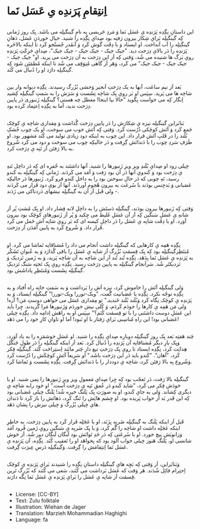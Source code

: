 # اِنتِقامِ پَرَندِه یِ عَسَل نَما

##
این داستانِ نِگِدِه پَرَندِه یِ عَسَل نَما وَ مَردِ حَریصی بِه نامِ گینگیلِه می باشَد. یِک روز زَمانی کِه گینگیلِه بَرایِ شِکار بیرون رَفتِه بود صِدایِ نِگِدِه را شنید. خیال خوردَنِ عَسَل، دَهانِ گینگیلِه را آب اَنداخت. او ایستاد وَ با دِقَت گوش کَرد وَ آنقَدر جُستُجو کَرد تا اینکه بالاخَره پَرَندِه را دَر بالایِ دِرَخت دید. "جیک جیک - جیک جیک - جیک جیک"، صِدایِ حَرِکَتِ پَرَندِه رویِ بَرگ ها شنیده می شُد، وَقتی کِه اَز این دِرَخت به آن دِرَخت می پرید. او" جیک جیک - جیک جیک - جیک جیک" می کَرد، وَهَر اَز گاهی مُتِوَقِف می شُد تا اینکه مُطمَئِن شَوَد کِه گینگیلِه دارَد او را دُنبال می کُنَد.

##
بَعد اَز نیم ساعَت، آنها به یک دِرَختِ اَنجیر وَحشی بُزُرگ رِسیدند. نِگِدِه دیوانه وار بین شاخِه ها می پَرید. سِپَس او بَر رویِ یِک شاخِه نِشَست وَ سَرَش را به سَمتِ گینگیلِه کِشید اِنگار کِه می خواست بِگوید "حالا بیا اینجا! معطل چه هستی؟ گینگیلِه زَنبوری دَر پایین دِرَخت ندید، اَما به نِگِدِه اِعتِماد کَرده بود.

##
بَنابَراین گینگیلِه نیزه یِ شِکارَش را دَر پایین دِرَخت گُذاشت وَ مِقداری شاخِه یِ کوچَک جَمع کَرد وَ آتَش کوچَکی دُرُست کَرد. وَقتی کِه آتَش خوب می سوخت، او یک چوب خُشکِ بُلَند را در قَلبِ آتَش قرار داد. این چوب به اینکه دود زیادی تولید می کُنَد مَشهور بود. او طَرَفِ سَردِ چوب را با دَندانَش گِرِفت و دَر حالیکِه چوب می سوخت و دود می کَرد شُروع به بالا رَفتَن اَز تَنِه یِ دِرَخت کرد.

##
خِیلی زود او صِدایِ بُلَندِ ویز ویزِ زَنبورها را شنید. آنها داشتَند به حُفرِه ای کِه دَر داخِل تَنهِ یِ دِرَخت بود وَ کَندویِ آنها دَر آن بود رَفت وَ آمَد می کَردَند. زَمانی کِه گینگیلِه به کَندو رسید، تَهِ چوبی که دَر حالِ سوختن بود را به داخلِ کَندو فرو کَرد. زَنبورها دَر حالیکِه عَصَبانی وَ بَدجِنس بودَند با سُرعَت به بیرون هُجوم آوردَند. آنها اَز بویِ دود فَرار می کَردَند - ولی قَبل اَز آن به گینگیلِه نیشهای دَردناکی می زَدَند.

##
وَقتی کِه زَنبورها بیرون بودَند، گینگیلِه دَستَش را به داخِلِ لانه فِشار داد. او یِک مُشتِ پُر اَز شانهِ یِ عَسَلِ سَنگین کِه اَز آن عَسَلِ غَلیظ می چِکید وَ پُر اَز زَنبورهایِ کوچَک بود بیرون آوَرد. او با دِقَت شانِه یِ عَسَل را دَر داخِلِ کیسه ای که بَر رویِ شانِه اَش حَمل می کَرد قَرار داد. وَ شُروع کَرد به پایین آمَدَن اَز دِرَخت.

##
نِگِدِه هَمِه یِ کارهایی که گینگیلِه داشت اَنجام می داد را مُشتاقانِه تَماشا می کَرد. او مُنتَظِرگینگیلِه بود کِه یِک قِسمَتِ بُزُرگ اَز شانِه یِ عَسَل را باقی گُذارَد وَ به عُنوانِ تَشَکُر به پَرَندِه یِ عَسَل نَما بِدَهَد. نِگِدِه تُند تُند اَز این شاخِه به آن شاخِه پَرید، وَ به زَمین نَزدیک وَ نَزدیکتَر شُد. سَراَنجام گینگیلِه به پایین دِرَخت رِسید. نِگِدِه رویِ یِک تَختِه سَنگ نَزدیکِ گینگیلِه نِشَست وَمُنتَظِرِ پاداشَش بود.

##
وَلی گینگیلِه آتَش را خاموش کَرد، نیزه اَش را بَرداشت وَ به سَمتِ خانِه راه اُفتاد و به نِگِدِه توجُه نکرد. نِگِدِه با عَصَبانیت گُفت، "ویک-تورر! ویک-تورر!" گینگیلِه ایستاد، وَ به پَرَندِه یِ کوچَک نِگاه کَرد وَبُلَند بُلَند خَندید." تو مِقداری عَسَل می خواهی دوستِ مَن؟ آره! وَلی مَن هَمِه یِ کارها را خودَم کَردَم، وَ کُلی نیش خوردَم وَزَنبورها مَرا گَزیدند. چِرا باید این عَسَلِ دوست داشتَنی را با تو قِسمَت کُنَم؟" سِپَس او به راهَش اِدامِه داد. نِگِدِه خِیلی عَصَبانی بود! این راهِ مُناسِبی بَرایِ رَفتار با او نَبود! اَما او تاوانِ کارِ خود را می دَهَد!

##
چَند هَفتِه بَعد یِک روز گینگیلِه دوبارِه صِدایِ نِگِدِه را شنید. او عَسَلِ خوشمَزِه را به یاد آوَرد، وَیِک بارِ دیگر مُشتاقانِه آن پَرَندِه را دُنبال کَرد. بَعد اَز اینکه گینگیلِه را دَر طولِ جَنگَل هِدایَت کَرد، نِگِدِه ایستاد تا رویِ یِک دِرَختِ تیغ دارِ چَتر مانَند اِستِراحَت کُنَد. گینگیلِه فِکر کَرد، "آهان". "کَندو باید دَر این دِرَخت باشَد." او سَریعاً آتَشِ کوچَکَش را دُرُست کَرد وَشُروع بِه بالا رَفتَن کَرد، شاخِه یِ دوددار را با دَندانَش گِرِفت. نِگِدِه نِشَست وَ تَماشا کَرد.

##
گینگیلِه بالا رَفت، دَر تَعجُب بود کِه چِرا صِدایِ مَعمولِ ویز ویزِ زَنبورها را نِمی شنید. او با خودَش فِکر می کَرد، "شاید کَندو دَر عُمقِ تَنِه یِ دِرَخت اَست." او خود رابه شاخِه یِ دیگری کِشاند. وَلی به جایِ کَندو، او به صورَتِ یِک پَلَنگ خیره شُد! پَلَنگ خِیلی عَصَبانی بود کِه این قَدر بَد اَز خواب پَریده بود. او چِشم هایَش را تَنگ کَرد، دَهانَش را باز کَرد تا دَندان هایِ خِیلی بُزُرگ وَ خِیلی تیزش را نِشان دَهَد.

##
قَبل اَز اینکه پَلَنگ به گینگیلِه ضَربِه بِزَنَد، او با عَجَلِه فَرار کَرد به پایین دِرَخت. به خاطِرِ اینکه عَجَلِه داشت او شاخِه را گُم کَرد، وَ با یِک ضَربِه یِ سَنگین رویِ زَمین فُرود آمَد وَزانویَش پیچ خورد. او با سُرعَتی کِه دَر حَدِ تَوانَش بود لَنگان لَنگان دور شُد. اَز خوش شانسی او، پَلَنگ هَنوز خِیلی خواب آلود بود که بِخواهَد او را تَعقیب کُنَد. نِگِدِه، آن پَرَندِه یِ عَسَل نَما اِنتِقامَش را گِرِفت. وَگینگیلِه دَرسِ عِبرَت گِرفت.

##
وَبَنابَراین، اَز وَقتی کِه بَچِه هایِ گینگیلِه داستانِ نِگِدِه را شنیدند بَرایِ پَرَندِه یِ کوچَک اِحتِرام قائِل شُدَند. هَر وَقت که عَسَل بَرداشت می کُنَند، سَعی می کُنَند که بُزُرگ تَرین قِسمَت اَز شانِه یِ عَسَل را بَرایِ پَرَندِه یِ عَسَل نَما نِگَه دارَند.

##
* License: [CC-BY]
* Text: Zulu folktale
* Illustration: Wiehan de Jager
* Translation: Marzieh Mohammadian Haghighi
* Language: fa
